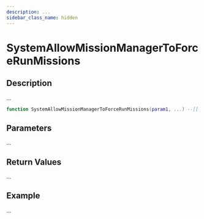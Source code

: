 ```yaml
---
description: ...
sidebar_class_name: hidden
---
```


# SystemAllowMissionManagerToForceRunMissions

## Description

...

```lua
function SystemAllowMissionManagerToForceRunMissions(param1, ...) --[[ ... ]] end
```

## Parameters

...

## Return Values

...

## Example

...

